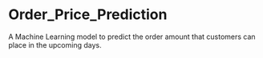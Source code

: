 # Order_Price_Prediction
A Machine Learning model to predict the order amount that customers can place in the upcoming days.
